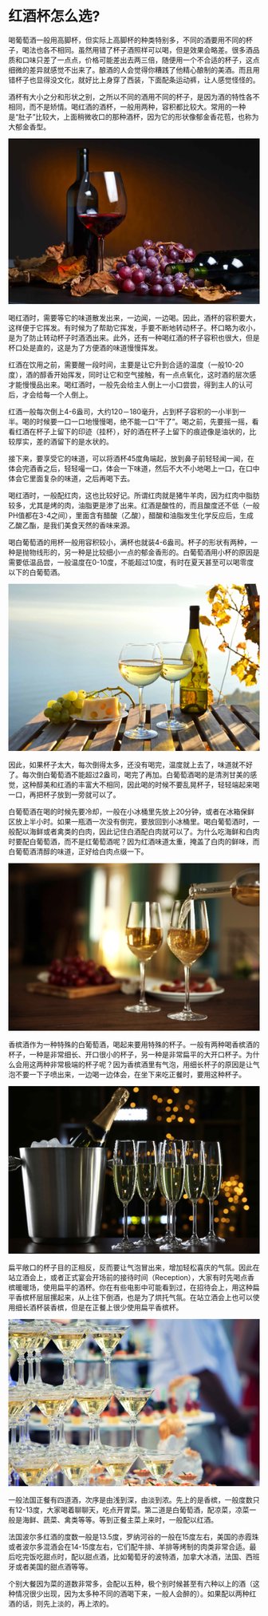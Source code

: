 红酒杯怎么选?
===
喝葡萄酒一般用高脚杯，但实际上高脚杯的种类特别多，不同的酒要用不同的杯子，喝法也各不相同。虽然用错了杯子酒照样可以喝，但是效果会略差。很多酒品质和口味只差了一点点，价格可能差出去两三倍，随便用一个不合适的杯子，这点细微的差异就感觉不出来了。酿酒的人会觉得你糟践了他精心酿制的美酒。而且用错杯子也显得没文化，就好比上身穿了西装，下面配条运动裤，让人感觉怪怪的。

酒杯有大小之分和形状之别，之所以不同的酒用不同的杯子，是因为酒的特性各不相同，而不是矫情。喝红酒的酒杯，一般用两种，容积都比较大。常用的一种是“肚子”比较大，上面稍微收口的那种酒杯，因为它的形状像郁金香花苞，也称为大郁金香型。

![](/images/wine/cup_1.jpg)

喝红酒时，需要等它的味道散发出来，一边闻，一边喝。因此，酒杯的容积要大，这样便于它挥发。有时候为了帮助它挥发，手要不断地转动杯子。杯口略为收小，是为了防止转动杯子时酒洒出来。此外，还有一种喝红酒的杯子容积也很大，但是杯口处是直的，这是为了方便酒的味道慢慢挥发。

红酒在饮用之前，需要醒一段时间，主要是让它升到合适的温度（一般10-20度），酒的醇香开始挥发，同时让它和空气接触，有一点点氧化，这时酒的层次感才能慢慢品出来。喝红酒时，一般先会给主人倒上一小口尝尝，得到主人的认可后，才会给每一个人倒上。

红酒一般每次倒上4-6盎司，大约120－180毫升，占到杯子容积的一小半到一半。喝的时候要一口一口地慢慢喝，绝不能一口“干了”。喝之前，先要摇一摇，看看红酒在杯子上留下的印迹（挂杯），好的酒在杯子上留下的痕迹像是油状的，比较厚实，差的酒留下的是水状的。

接下来，要享受它的味道，可以将酒杯45度角端起，放到鼻子前轻轻闻一闻，在体会完酒香之后，轻轻嘬一口，体会一下味道，然后不大不小地喝上一口，在口中体会它里面复杂的味道，之后再喝下去。

喝红酒时，一般配红肉，这也比较好记。所谓红肉就是猪牛羊肉，因为红肉中脂肪较多，尤其是烤的肉，油脂更是渗了出来。红酒是酸性的，而且酸度还不低（一般PH值都在3-4之间），里面含有醋酸（乙酸），醋酸和油脂发生化学反应后，生成乙酸乙酯，是我们美食天然的香味来源。

喝白葡萄酒的用杯一般用容积较小，满杯也就装4-6盎司。杯子的形状有两种，一种是抛物线形的，另一种是比较细小一点的郁金香形的。白葡萄酒用小杯的原因是需要低温品尝，一般温度在0-10度，不能超过10度，有时在夏天甚至可以喝零度以下的白葡萄酒。

![](/images/wine/cup_2.jpg)

因此，如果杯子太大，每次倒得太多，还没有喝完，温度就上去了，味道就不好了。每次倒白葡萄酒不能超过2盎司，喝完了再加。白葡萄酒喝的是清洌甘美的感觉，这种醇美和红酒的丰富大不相同，因此喝的时候不要乱晃杯子，轻轻端起来喝一口，再把杯子放到一旁就可以了。

白葡萄酒在喝的时候先要冷却，一般在小冰桶里先放上20分钟，或者在冰箱保鲜区放上半小时。如果一瓶酒一次没有倒完，要放回到小冰桶里。喝白葡萄酒时，一般配以海鲜或者禽类的白肉，因此记住白酒配白肉就可以了。为什么吃海鲜和白肉时要配白葡萄酒，而不是红葡萄酒呢？因为红酒味道太重，掩盖了白肉的鲜味，而白葡萄酒清醇的味道，正好给白肉点缀一下。

![](/images/wine/cup_3.jpg)

香槟酒作为一种特殊的白葡萄酒，喝起来要用特殊的杯子。一般有两种喝香槟酒的杯子，一种是非常细长、开口很小的杯子，另一种是非常扁平的大开口杯子。为什么会用这两种非常极端的杯子呢？因为香槟酒里有气泡，用细长杯子的原因是让气泡不要一下子喷出来，一边喝一边体会，在坐下来吃正餐时，要用这种杯子。

![](/images/wine/cup_4.jpg)

扁平敞口的杯子目的正相反，反而要让气泡冒出来，增加轻松喜庆的气氛。因此在站立酒会上，或者正式宴会开场前的接待时间（Reception），大家有时先喝点香槟暖暖场，使用扁平的酒杯。你在有些电影中可能看到过，在招待会上，用这种扁平香槟杯层层摞起来，从上往下倒酒，也是为了烘托气氛。在站立酒会上也可以使用细长酒杯装香槟，但是在正餐上很少使用扁平香槟杯。

![](/images/wine/cup_5.jpg)

一般法国正餐有四道酒，次序是由浅到深，由淡到浓。先上的是香槟，一般度数只有12-13度，大家喝着聊聊天，吃点开胃菜。第二道是白葡萄酒，配凉菜，凉菜一般是海鲜、蔬菜、禽类等等。等到正餐主菜上来时，一般配以红酒。

法国波尔多红酒的度数一般是13.5度，罗纳河谷的一般在15度左右，美国的赤霞珠或者波尔多混酒会在14-15度左右，它们配牛排、羊排等烤制的肉类非常合适。最后吃完饭吃甜点时，配以甜点酒，比如葡萄牙的波特酒，加拿大冰酒，法国、西班牙或者美国的甜点酒等等。

个别大餐因为菜的道数非常多，会配以五种，极个别时候甚至有六种以上的酒（这种情况很少出现，因为太多种不同的酒喝下来，一般人会醉的）。如果配以两种红酒的话，则先上淡的，再上浓的。
